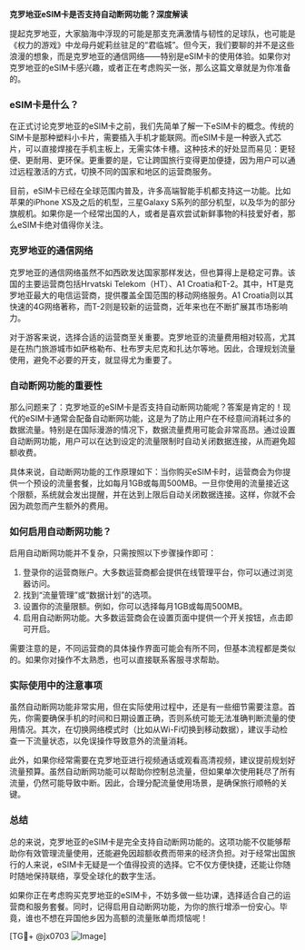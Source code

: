 **克罗地亚eSIM卡是否支持自动断网功能？深度解读**

提起克罗地亚，大家脑海中浮现的可能是那支充满激情与韧性的足球队，也可能是《权力的游戏》中龙母丹妮莉丝驻足的“君临城”。但今天，我们要聊的并不是这些浪漫的想象，而是克罗地亚的通信网络——特别是eSIM卡的使用体验。如果你对克罗地亚的eSIM卡感兴趣，或者正在考虑购买一张，那么这篇文章就是为你准备的。

### eSIM卡是什么？

在正式讨论克罗地亚的eSIM卡之前，我们先简单了解一下eSIM卡的概念。传统的SIM卡是那种塑料小卡片，需要插入手机才能联网。而eSIM卡是一种嵌入式芯片，可以直接焊接在手机主板上，无需实体卡槽。这种技术的好处显而易见：更轻便、更耐用、更环保。更重要的是，它让跨国旅行变得更加便捷，因为用户可以通过远程激活的方式，切换不同的国家和地区的运营商服务。

目前，eSIM卡已经在全球范围内普及，许多高端智能手机都支持这一功能。比如苹果的iPhone XS及之后的机型，三星Galaxy S系列的部分机型，以及华为的部分旗舰机。如果你是一个经常出国的人，或者是喜欢尝试新鲜事物的科技爱好者，那么eSIM卡绝对值得你关注。

### 克罗地亚的通信网络

克罗地亚的通信网络虽然不如西欧发达国家那样发达，但也算得上是稳定可靠。该国的主要运营商包括Hrvatski Telekom（HT）、A1 Croatia和T-2。其中，HT是克罗地亚最大的电信运营商，提供覆盖全国范围的移动网络服务。A1 Croatia则以其快速的4G网络著称，而T-2则是较新的运营商，近年来也在不断扩展其市场影响力。

对于游客来说，选择合适的运营商至关重要。克罗地亚的流量费用相对较高，尤其是在热门旅游城市如萨格勒布、杜布罗夫尼克和扎达尔等地。因此，合理规划流量使用，避免不必要的开支，就显得尤为重要了。

### 自动断网功能的重要性

那么问题来了：克罗地亚的eSIM卡是否支持自动断网功能呢？答案是肯定的！现代的eSIM卡通常会配备自动断网功能，这是为了防止用户在不经意间消耗过多的数据流量。特别是在国际漫游的情况下，数据流量费用可能会非常高昂。通过设置自动断网功能，用户可以在达到设定的流量限制时自动关闭数据连接，从而避免超额收费。

具体来说，自动断网功能的工作原理如下：当你购买eSIM卡时，运营商会为你提供一个预设的流量套餐，比如每月1GB或每周500MB。一旦你使用的流量接近这个限额，系统就会发出提醒，并在达到上限后自动关闭数据连接。这样，你就不会因为疏忽而产生额外的费用。

### 如何启用自动断网功能？

启用自动断网功能并不复杂，只需按照以下步骤操作即可：

1. 登录你的运营商账户。大多数运营商都会提供在线管理平台，你可以通过浏览器访问。
2. 找到“流量管理”或“数据计划”的选项。
3. 设置你的流量限额。例如，你可以选择每月1GB或每周500MB。
4. 启用自动断网功能。大多数运营商会在设置页面中提供一个开关按钮，点击即可开启。

需要注意的是，不同运营商的具体操作界面可能会有所不同，但基本流程都是类似的。如果你对操作不太熟悉，也可以直接联系客服寻求帮助。

### 实际使用中的注意事项

虽然自动断网功能非常实用，但在实际使用过程中，还是有一些细节需要注意。首先，你需要确保手机的时间和日期设置正确，否则系统可能无法准确判断流量的使用情况。其次，在切换网络模式时（比如从Wi-Fi切换到移动数据），建议手动检查一下流量状态，以免误操作导致意外的流量消耗。

此外，如果你经常需要在克罗地亚进行视频通话或观看高清视频，建议提前规划好流量预算。虽然自动断网功能可以帮助你控制总流量，但如果单次使用耗尽了所有流量，仍然可能导致中断。因此，合理分配流量使用场景，是确保旅行顺畅的关键。

### 总结

总的来说，克罗地亚的eSIM卡是完全支持自动断网功能的。这项功能不仅能够帮助你有效管理流量使用，还能避免因超额收费而带来的经济负担。对于经常出国旅行的人来说，eSIM卡无疑是一个值得投资的选择。它不仅方便快捷，还能让你随时随地保持联络，享受全球化的数字生活。

如果你正在考虑购买克罗地亚的eSIM卡，不妨多做一些功课，选择适合自己的运营商和服务套餐。同时，记得启用自动断网功能，为你的旅行增添一份安心。毕竟，谁也不想在异国他乡因为高额的流量账单而烦恼呢！

[TG💪+ @jx0703 ![Image](https://github.com/user-attachments/assets/dbca1d08-cadb-493c-b0ec-ad6f7a83f270)]